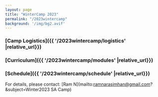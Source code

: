 ```yaml
---
layout: page
title: "WinterCamp 2023"
permalink: "/2023wintercamp"
background: '/img/bg2.avif'
---
```


### [Camp Logistics]({{ '/2023wintercamp/logistics' |relative_url}})

### [Curriculum]({{ '/2023wintercamp/modules' |relative_url}})

### [Schedule]({{ '/2023wintercamp/schedule' |relative_url}})

For details, please contact: [Ram N](mailto:ramnarasimhan@gmail.com?&subject=Winter2023 SA Camp)
